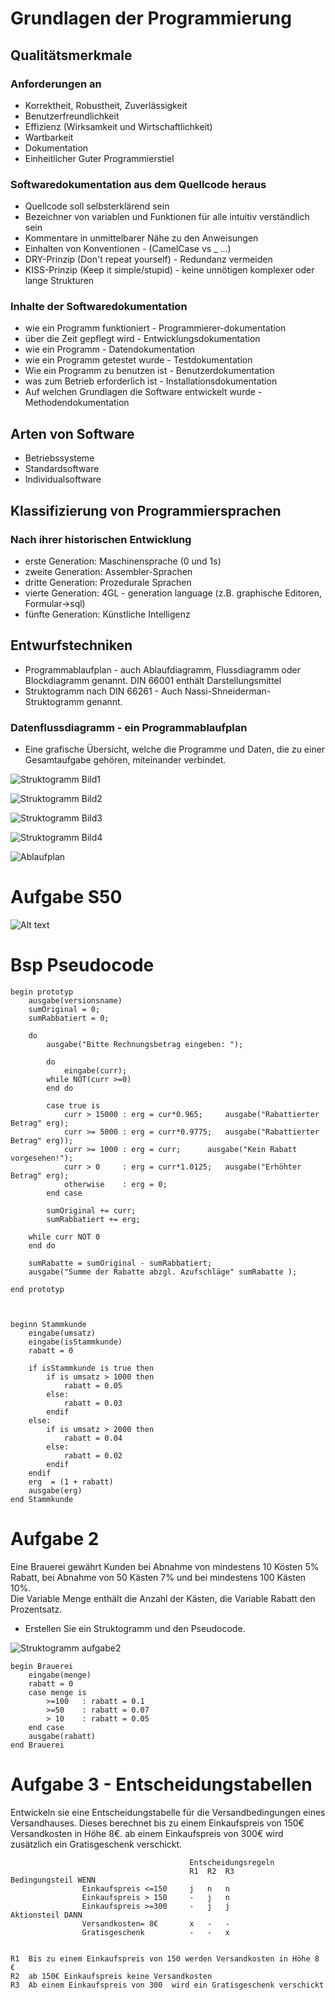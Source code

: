 # Grundlagen der Programmierung

## Qualitätsmerkmale

### Anforderungen an

- Korrektheit, Robustheit, Zuverlässigkeit
- Benutzerfreundlichkeit
- Effizienz (Wirksamkeit und Wirtschaftlichkeit)
- Wartbarkeit
- Dokumentation
- Einheitlicher Guter Programmierstiel

### Softwaredokumentation aus dem Quellcode heraus

- Quellcode soll selbsterklärend sein
- Bezeichner von variablen und Funktionen für alle intuitiv verständlich sein
- Kommentare in unmittelbarer Nähe zu den Anweisungen
- Einhalten von Konventionen - (CamelCase vs _ ...)
- DRY-Prinzip (Don't repeat yourself) - Redundanz vermeiden
- KISS-Prinzip (Keep it simple/stupid) - keine unnötigen komplexer oder lange Strukturen

### Inhalte der Softwaredokumentation

- wie ein Programm funktioniert - Programmierer-dokumentation
- über die Zeit gepflegt wird - Entwicklungsdokumentation
- wie ein Programm - Datendokumentation
- wie ein Programm getestet wurde - Testdokumentation
- Wie ein Programm zu benutzen ist - Benutzerdokumentation
- was zum Betrieb erforderlich ist - Installationsdokumentation
- Auf welchen Grundlagen die Software entwickelt wurde - Methodendokumentation

## Arten von Software

- Betriebssysteme
- Standardsoftware
- Individualsoftware

## Klassifizierung von Programmiersprachen
### Nach ihrer historischen Entwicklung
- erste Generation: Maschinensprache (0 und 1s)
- zweite Generation: Assembler-Sprachen
- dritte Generation: Prozedurale Sprachen
- vierte Generation: 4GL - generation language (z.B. graphische Editoren, Formular->sql)
- fünfte Generation: Künstliche Intelligenz

## Entwurfstechniken
- Programmablaufplan - auch Ablaufdiagramm, Flussdiagramm oder Blockdiagramm genannt. DIN 66001 enthält Darstellungsmittel
- Struktogramm nach DIN 66261 - Auch Nassi-Shneiderman-Struktogramm genannt.

### Datenflussdiagramm - ein Programmablaufplan
- Eine grafische Übersicht, welche die Programme und Daten, die zu einer Gesamtaufgabe gehören, miteinander verbindet.

![Struktogramm Bild1](./img/struktogramm1.svg)

![Struktogramm Bild2](./img/struktogramm2.svg)

![Struktogramm Bild3](./img/struktogramm3.svg)

![Struktogramm Bild4](./img/struktogramm4.svg)

![Ablaufplan](./img/ablaufplan.svg)


# Aufgabe S50

![Alt text](./img/AES50_komplett.svg)

# Bsp Pseudocode
```
begin prototyp
	ausgabe(versionsname)
	sumOriginal = 0;
	sumRabbatiert = 0;
	
	do
		ausgabe("Bitte Rechnungsbetrag eingeben: ");
		
		do 
			eingabe(curr);
		while NOT(curr >=0)
		end do

		case true is
			curr > 15000 : erg = cur*0.965; 	ausgabe("Rabattierter Betrag" erg);
			curr >= 5000 : erg = curr*0.9775; 	ausgabe("Rabattierter Betrag" erg));
			curr >= 1000 : erg = curr;		ausgabe("Kein Rabatt vorgesehen!");
			curr > 0     : erg = curr*1.0125;	ausgabe("Erhöhter Betrag" erg);
			otherwise    : erg = 0;
		end case

		sumOriginal += curr;
		sumRabbatiert += erg;
		
	while curr NOT 0
	end do
	
	sumRabatte = sumOriginal - sumRabbatiert;
	ausgabe("Summe der Rabatte abzgl. Azufschläge" sumRabatte );

end prototyp



beginn Stammkunde
	eingabe(umsatz)
	eingabe(isStammkunde)
	rabatt = 0

	if isStammkunde is true then
		if is umsatz > 1000 then
			rabatt = 0.05
		else:
			rabatt = 0.03
		endif
	else:
		if is umsatz > 2000 then
			rabatt = 0.04
		else:
			rabatt = 0.02
		endif
	endif
	erg  = (1 + rabatt)
	ausgabe(erg)
end Stammkunde
```

# Aufgabe 2
Eine Brauerei gewährt Kunden bei Abnahme von mindestens 10 Kösten 5% Rabatt, bei Abnahme von 50 Kästen 7% und bei mindestens 100 Kästen 10%.        
Die Variable Menge enthält die Anzahl der Kästen, die Variable Rabatt den Prozentsatz.      
- Erstellen Sie ein Struktogramm und den Pseudocode.

![Struktogramm aufgabe2](./img/AE2.svg)

```
begin Brauerei
    eingabe(menge)
    rabatt = 0
    case menge is
        >=100   : rabatt = 0.1
        >=50    : rabatt = 0.07
        > 10    : rabatt = 0.05
    end case
    ausgabe(rabatt)
end Brauerei
```

# Aufgabe 3 - Entscheidungstabellen
 Entwickeln sie eine Entscheidungstabelle für die Versandbedingungen eines Versandhauses. Dieses berechnet bis zu einem Einkaufspreis von 150€ Versandkosten in Höhe 8€. ab einem Einkaufspreis von 300€ wird zusätzlich ein Gratisgeschenk verschickt.

```
                                        Entscheidungsregeln		
                                        R1	R2	R3
Bedingungsteil WENN				
	            Einkaufspreis <=150	    j	n	n
	            Einkaufspreis > 150	    -	j	n
	            Einkaufspreis >=300	    -	j	j
Aktionsteil DANN				
                Versandkosten= 8€	    x	-	-
                Gratisgeschenk	        -	-	x
				
				
R1	Bis zu einem Einkaufspreis von 150 werden Versandkosten in Höhe 8 €			
R2	ab 150€ Einkaufspreis keine Versandkosten			
R3	Ab einem Einkaufspreis von 300  wird ein Gratisgeschenk verschickt			
```
